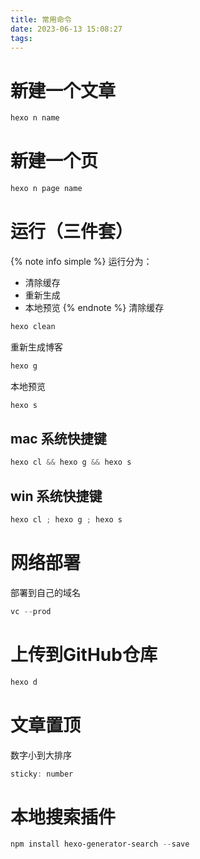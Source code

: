 ```yaml
---
title: 常用命令
date: 2023-06-13 15:08:27
tags:
---
```

# 新建一个文章
```POWERSHELL
hexo n name
```

# 新建一个页
```POWERSHELL
hexo n page name
```

# 运行（三件套）
{% note info simple %}
运行分为：
- 清除缓存
- 重新生成
- 本地预览
{% endnote %}
清除缓存
```POWERSHELL
hexo clean
```
重新生成博客
```POWERSHELL
hexo g
```
本地预览
```POWERSHELL
hexo s
```

## mac 系统快捷键
```POWERSHELL
hexo cl && hexo g && hexo s
```
## win 系统快捷键
```POWERSHELL
hexo cl ; hexo g ; hexo s
```

# 网络部署
部署到自己的域名
```POWERSHELL
vc --prod
```

# 上传到GitHub仓库
```POWERSHELL
hexo d
```

# 文章置顶
数字小到大排序
```POWERSHELL
sticky: number
```

# 本地搜索插件
```POWERSHELL
npm install hexo-generator-search --save
```

